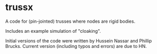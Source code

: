 # trussx
A code for (pin-jointed) trusses where nodes are rigid bodies.

Includes an example simulation of "cloaking".

Initial versions of the code were written by Hussein Nassar and Phillip Brucks.
Current version (including typos and errors) are due to HN.
